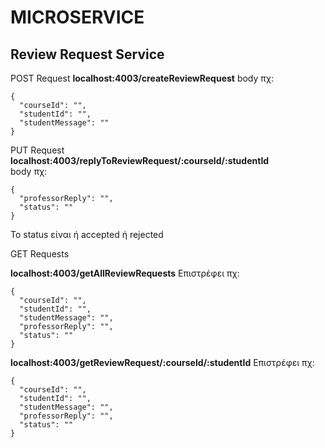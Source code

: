 # MICROSERVICE

## Review Request Service

POST Request
**localhost:4003/createReviewRequest**
body πχ:  
```
{
  "courseId": "",
  "studentId": "",
  "studentMessage": ""
}
```

PUT Request  
**localhost:4003/replyToReviewRequest/:courseId/:studentId**  
body πχ:  
```
{
  "professorReply": "",
  "status": ""
}
```
Το status είναι ή accepted ή rejected

GET Requests

**localhost:4003/getAllReviewRequests**
Επιστρέφει πχ:  
```
{
  "courseId": "",
  "studentId": "",
  "studentMessage": "",
  "professorReply": "",
  "status": ""
}
```

**localhost:4003/getReviewRequest/:courseId/:studentId**
Επιστρέφει πχ:
```
{
  "courseId": "",
  "studentId": "",
  "studentMessage": "",
  "professorReply": "",
  "status": ""
}
```

